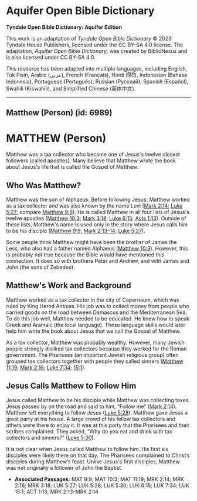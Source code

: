 # Aquifer Open Bible Dictionary

**Tyndale Open Bible Dictionary: Aquifer Edition**

This work is an adaptation of *Tyndale Open Bible Dictionary* © 2023 Tyndale House Publishers, licensed under the CC BY\-SA 4\.0 license. The adaptation, *Aquifer Open Bible Dictionary*, was created by BiblioNexus and is also licensed under CC BY\-SA 4\.0\.

This resource has been adapted into multiple languages, including English, Tok Pisin, Arabic (عربي), French (Français), Hindi (हिंदी), Indonesian (Bahasa Indonesia), Portuguese (Português), Russian (Русский), Spanish (Español), Swahili (Kiswahili), and Simplified Chinese (简体中文).



--------------------------------

## Matthew (Person) (id: 6989)

MATTHEW (Person)
================

Matthew was a tax collector who became one of Jesus's twelve closest followers (called apostles). Many believe that Matthew wrote the book about Jesus's life that is called the Gospel of Matthew.

Who Was Matthew?
----------------

Matthew was the son of Alphaeus. Before following Jesus, Matthew worked as a tax collector and was also known by the name Levi ([Mark 2:14](https://ref.ly/Mark2:14); [Luke 5:27](https://ref.ly/Luke5:27); compare [Matthew 9:9](https://ref.ly/Matt9:9)). He is called Matthew in all four lists of Jesus's twelve apostles ([Matthew 10:3](https://ref.ly/Matt10:3); [Mark 3:18](https://ref.ly/Mark3:18); [Luke 6:15](https://ref.ly/Luke6:15); [Acts 1:13](https://ref.ly/Acts1:13)). Outside of these lists, Matthew's name is used only in the story where Jesus calls him to be his disciple ([Matthew 9:9](https://ref.ly/Matt9:9); [Mark 2:13–14](https://ref.ly/Mark2:13-Mark2:14); [Luke 5:27](https://ref.ly/Luke5:27)). 

Some people think Matthew might have been the brother of James the Less, who also had a father named Alphaeus ([Matthew 10:3](https://ref.ly/Matt10:3)). However, this is probably not true because the Bible would have mentioned this connection. It does so with brothers Peter and Andrew, and with James and John (the sons of Zebedee).

Matthew's Work and Background
-----------------------------

Matthew worked as a tax collector in the city of Capernaum, which was ruled by King Herod Antipas. His job was to collect money from people who carried goods on the road between Damascus and the Mediterranean Sea. To do this job well, Matthew needed to be educated. He knew how to speak Greek and Aramaic (the local language). These language skills would later help him write the book about Jesus that we call the Gospel of Matthew.

As a tax collector, Matthew was probably wealthy. However, many Jewish people strongly disliked tax collectors because they worked for the Roman government. The Pharisees (an important Jewish religious group) often grouped tax collectors together with people they called sinners ([Matthew 11:19](https://ref.ly/Matt11:19); [Mark 2:16](https://ref.ly/Mark2:16); [Luke 7:34](https://ref.ly/Luke7:34); [15:1](https://ref.ly/Luke15:1)).

Jesus Calls Matthew to Follow Him
---------------------------------

Jesus called Matthew to be his disciple while Matthew was collecting taxes. Jesus passed by on the road and said to him, “Follow me” ([Mark 2:14](https://ref.ly/Mark2:14)). Matthew left everything to follow Jesus ([Luke 5:28](https://ref.ly/Luke5:28)). Matthew gave Jesus a great party at his house. A large crowd of his fellow tax collectors and others were there to enjoy it. It was at this party that the Pharisees and their scribes complained. They asked, “Why do you eat and drink with tax collectors and sinners?” ([Luke 5:30](https://ref.ly/Luke5:30)).

It is not clear when Jesus called Matthew to follow him. His first six disciples were likely there on that day. The Pharisees complained to Christ’s disciples during Matthew’s feast. Unlike Jesus's first disciples, Matthew was not originally a follower of John the Baptist.

* **Associated Passages:** MAT 9:9; MAT 10:3; MAT 11:19; MRK 2:14; MRK 2:16; MRK 3:18; LUK 5:27; LUK 5:28; LUK 5:30; LUK 6:15; LUK 7:34; LUK 15:1; ACT 1:13; MRK 2:13–MRK 2:14

